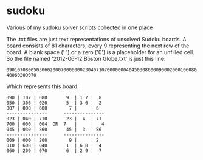 # sudoku

Various of my sudoku solver scripts collected in one place

The .txt files are just text representations of unsolved Sudoku boards.  A board consists of 81 characters, every 9 representing the next row of the board.  A blank space (' ') or a zero ('0') is a placeholder for an unfilled cell.
So the file named '2012-06-12 Boston Globe.txt' is just this line:

`090107080050306020007000600023040710700000004045030860009000200010608040060209070`

Which represents this board:

```
090 | 107 | 080       9  | 1 7 |  8 
050 | 306 | 020       5  | 3 6 |  2 
007 | 000 | 600        7 |     | 6  
---------------      ---------------
023 | 040 | 710       23 |  4  | 71 
700 | 000 | 004  OR  7   |     |   4
045 | 030 | 860       45 |  3  | 86 
---------------      ---------------
009 | 000 | 200        9 |     | 2  
010 | 608 | 040       1  | 6 8 |  4 
060 | 209 | 070       6  | 2 9 |  7 
```

